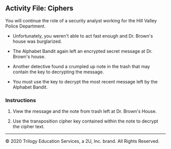 ## Activity File: Ciphers 

You will continue the role of a security analyst working for the Hill Valley Police Department.

- Unfortunately, you weren't able to act fast enough and Dr. Brown's house was burglarized.

- The Alphabet Bandit again left an encrypted secret message at Dr. Brown's house.

- Another detective found a crumpled up note in the trash that may contain the key to decrypting the message.

- You must use the key to decrypt the most recent message left by the Alphabet Bandit.

### Instructions

1. View the message and the note from trash left at Dr. Brown's House.

2. Use the transposition cipher key contained within the note to decrypt the cipher text.

---

© 2020 Trilogy Education Services, a 2U, Inc. brand. All Rights Reserved.